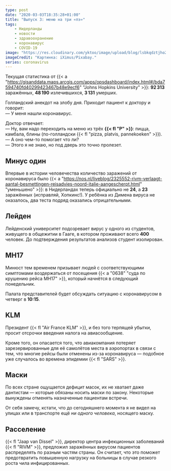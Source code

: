 ```yaml
---
type: post
date: "2020-03-03T18:35:28+01:00"
title: "Выпуск 3: меню на три «пэ»"
tags:
    - Нидерланды
    - новости
    - здравоохранение
    - коронавирус
    - COVID-19
image: "https://res.cloudinary.com/yktoo/image/upload/blog/lsbkqdztjho2ufdttm19.jpg"
imageCredit: "Картинка: iXimus/Pixabay."
series: coronavirus
---
```


Текущая статистика от {{< a "https://gisanddata.maps.arcgis.com/apps/opsdashboard/index.html#/bda7594740fd40299423467b48e9ecf6" "Johns Hopkins University" >}}: **92 313** заражённых, **48 190** излечившихся, **3 131** умерших.

Голландский анекдот на злобу дня. Приходит пациент к доктору и говорит:\
— У меня нашли коронавирус.

<!--more-->

Доктор отвечает:\
— Ну, вам надо переходить на меню из трёх **{{< fl "P" >}}**: пицца, камбала, блины (по-голландски {{< fl "pizza, platvis, pannekoeken" >}}).\
— А оно чем-то помогает что ли?\
— Этого я не знаю, но под дверь это точно пролезет.

## Минус один

Впервые в истории человечества количество заражений от коронавируса было {{< a "https://nos.nl/liveblog/2325552-rivm-verlaagt-aantal-besmettingen-reisadvies-noord-italie-aangescherpt.html" "уменьшено" >}}: в Нидерландах теперь официально не **24**, а **23** заражённых (исправляй, Хопкинс!). У ребёнка из Димена вируса не оказалось, два теста подряд оказались отрицательными.

## Лейден

Лейденский университет подозревает вирус у одного из студентов, живущего в общежитии в Гааге, в котором проживают всего **400** человек. До подтверждения результатов анализов студент изолирован.

## MH17

Минюст тем временем призывает людей с соответствующими симптомами воздержаться от посещения {{< a "0638" "суда по крушению рейса MH17" >}}, который начнётся в следующий понедельник.

Палата представителей будет обсуждать ситуацию с коронавирусом в четверг в **10:15**.

## KLM

Президент {{< fl "Air France KLM" >}}, и без того терпящей убытки, просит отсрочки введения налога на авиасообщение.

Кроме того, он опасается того, что авиакомпания потеряет зарезервированные для её самолётов места в аэропортах в связи с тем, что многие рейсы были отменены из-за коронавируса — подобное уже случалось во времена эпидемии {{< fl "SARS" >}}.

## Маски

По всех стране ощущается дефицит масок, их не хватает даже дантистам — которые обязаны носить маски по закону. Некоторые вынуждены отменять назначенные пациентам встречи.

От себя замечу, кстати, что до сегодняшнего момента я не видел на улицах или в транспорте ещё *ни одного человека*, носящего маску.

## Расселение

{{< fl "Jaap van Dissel" >}}, директор центра инфекционных заболеваний {{< fl "RIVM" >}}, предложил заражённых вирусом пациентов распределять по разным частям страны. Он считает, что это поможет предотвратить повышенную нагрузку на больницы в случае резкого роста чила инфицированных.